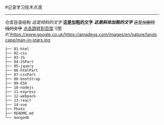 #记录学习技术点滴

------
仓库目录结构
*这是倾斜的文字*
**这是加粗的文字**
***这是斜体加粗的文字***
~~这是加删除线的文字~~
[点击跳转到百度](https://www.baidu.com)
![图片]<https://www.google.co.uk/https://amadeus.com/images/en/nature/landscape/man-in-stars.jpg>
```
├── 01-html     
├── 02-css
├── 03-JS
├── 04-JSPart
├── 05-jquery
├── 06-htmlPart
├── 07-cssPart
├── 08-bootStrap
├── 09-ES6
├── 10-nodejs
├── 11-express
├── 12-webpack
├── 13-react
├── 14-vue
├── Photo
├── README.md
└── mongodb
```